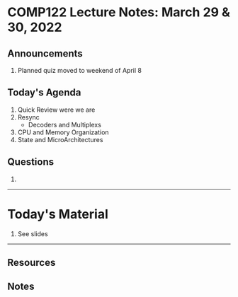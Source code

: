# COMP122 Lecture Notes: March 29 & 30, 2022

## Announcements
   1. Planned quiz moved to weekend of April 8

## Today's Agenda
   1. Quick Review were we are
   1. Resync
      * Decoders and Multiplexs
   1. CPU and Memory Organization
   1. State and MicroArchitectures

## Questions
   1. 


---
# Today's Material 
   1. See slides


---
## Resources
## Notes
